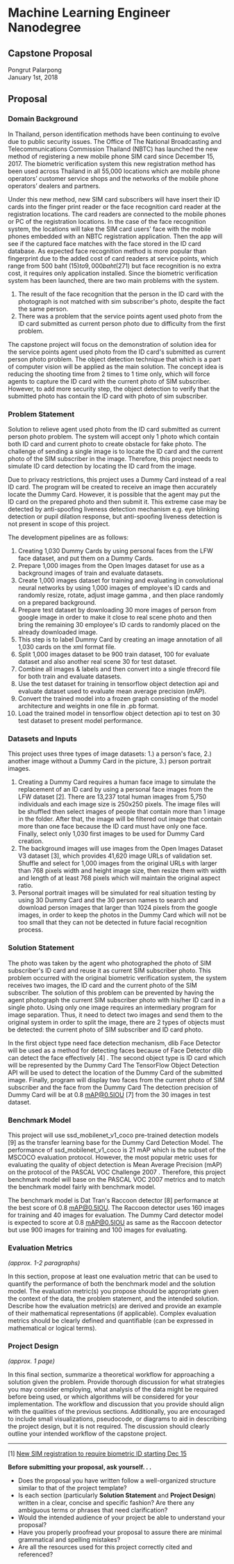# Machine Learning Engineer Nanodegree
## Capstone Proposal
Pongrut Palarpong<br/>
January 1st, 2018

## Proposal

### Domain Background

In Thailand, person identification methods have been continuing to evolve due to public security issues. The Office of The National Broadcasting and Telecommunications Commission Thailand (NBTC) has launched the new method of registering a new mobile phone SIM card since December 15, 2017. The biometric verification system this new registration method has been used across Thailand in all 55,000 locations which are mobile phone operators’ customer service shops and the networks of the mobile phone operators’ dealers and partners.

Under this new method, new SIM card subscribers will have insert their ID cards into the finger print reader or the face recognition card reader at the registration locations. The card readers are connected to the mobile phones or PC of the registration locations. In the case of the face recognition system, the locations will take the SIM card users’ face with the mobile phones embedded with an NBTC registration application. Then the app will see if the captured face matches with the face stored in the ID card database. As expected face recognition method is more popular than fingerprint due to the added cost of card readers at service points, which range from 500 baht ($15) to 9,000 baht ($271) but face recognition is no extra cost, it requires only application installed.  Since the biometric verification system has been launched, there are two main problems with the system.
1. The result of the face recognition that the person in the ID card with the photograph is not matched with sim subscriber's photo, despite the fact the same person.
2. There was a problem that the service points agent used photo from the ID card submitted as current person photo due to difficulty from the first problem.

The capstone project will focus on the demonstration of solution idea for the service points agent used photo from the ID card's submitted as current person photo problem. The object detection technique that which is a part of computer vision will be applied as the main solution.
The concept idea is reducing the shooting time from 2 times to 1 time only, which will force agents to capture the ID card with the current photo of SIM subscriber. However, to add more security step, the object detection to verify that the submitted photo has contain the ID card with photo of sim subscriber.


### Problem Statement

Solution to relieve agent used photo from the ID card submitted as current person photo problem. The system will accept only 1 photo which contain both ID card and current photo to create obstacle for fake photo. The challenge of sending a single image is to locate the ID card and the current photo of the SIM subscriber in the image. Therefore, this project needs to simulate ID card detection by locating the ID card from the image.

Due to privacy restrictions, this project uses a Dummy Card instead of a real ID card. The program will be created to receive an image then accurately locate the Dummy Card. However, it is possible that the agent may put the ID card on the prepared photo and then submit it. This extreme case may be detected by anti-spoofing liveness detection mechanism e.g. eye blinking detection or pupil dilation response, but anti-spoofing liveness detection is not present in scope of this project.

The development pipelines are as follows:
1. Creating 1,030 Dummy Cards by using personal faces from the LFW face dataset, and put them on a Dummy Cards.
2. Prepare 1,000 images from the Open Images dataset for use as a background images of train and evaluate datasets.
3. Create 1,000 images dataset for training and evaluating in convolutional neural networks by using 1,000 images of employee's ID cards  and randomly resize,
rotate, adjust image  gamma , and then place randomly on a prepared background.
4. Prepare test dataset by downloading 30 more images of person from google image in order to make it close to real scene photo and then bring the remaining 30 employee's ID cards to randomly placed on the already downloaded image.
5. This step is to label Dummy Card by creating an image annotation of all 1,030 cards on the xml format file.
6. Split 1,000 images dataset to be 900 train dataset, 100 for evaluate dataset and also another real scene 30 for test dataset.
7. Combine all images & labels and then convert into a single tfrecord file for both train and evaluate datasets.
8. Use the test dataset for training in tensorflow object detection api and evaluate dataset used to evaluate mean average precision (mAP).
9. Convert the trained model into a frozen graph consisting of the model architecture and weights in one file in .pb format.
10. Load the trained model in tensorflow object detection api to test on 30 test dataset to present model performance.



### Datasets and Inputs

This project uses three types of image datasets: 1.) a person's face, 2.) another image without a Dummy Card in the picture, 3.) person portrait images.
1. Creating a Dummy Card requires a human face image to simulate the replacement of an ID card by using a personal face images from the LFW dataset [2].
There are 13,237 total human images from 5,750 individuals and each image size is 250x250 pixels.
The image files will be shuffled then select images of people that contain more than 1 image in the folder. After that, the image will be filtered out image that contain more than one face because the ID card must have only one face. Finally, select only 1,030 first images to be used for Dummy Card creation.
2. The background images will use images from the Open Images Dataset V3 dataset [3], which provides 41,620 image URLs of validation set.
Shuffle and select for 1,000 images from the original URLs with larger than 768 pixels width and height image size, then resize them with width and length of at least 768 pixels which will maintain the original aspect ratio.
3. Personal portrait images will be simulated for real situation testing by using 30 Dummy Card  and the 30 person names to search and download person images that larger than 1024 pixels from the google images, in order to keep the photos in the Dummy Card which will not be too small that they can not be detected in future facial recognition process.


### Solution Statement

The photo was taken by the agent who photographed the photo of SIM subscriber's ID card and reuse it as current SIM subscriber photo.  This problem occurred with the original biometric verification system, the system receives two images, the ID card and the current photo of the SIM subscriber.
The solution of this problem can be prevented by having the agent photograph the current SIM subscriber photo with his/her ID card in a single photo. Using only one image requires an intermediary program for image separation.  Thus, it need to detect two images and send them to the original system in order to split the image,
there are 2 types of objects must be detected: the current photo of SIM subscriber and  ID card photo.

In the first object type need face detection mechanism, dlib Face Detector will be used as a method for detecting faces because of Face Detector dlib can detect the face effectively [4] .
The second object type is ID card which will be represented by the Dummy Card  The TensorFlow Object Detection API will be used to detect the location of the Dummy Card of the submitted image. Finally, program will display two faces from the current photo of SIM subscriber and the face from the Dummy Card  The detection precision of Dummy Card will be at 0.8 mAP@0.5IOU [7] from the 30 images in test dataset.


### Benchmark Model

This project will use ssd_mobilenet_v1_coco pre-trained detection models [9] as the transfer learning base for the Dummy Card Detection Model.
The performance of ssd_mobilenet_v1_coco is 21 mAP which is the subset of the MSCOCO evaluation protocol. However, the most popular metric uses for evaluating the quality of object detection is Mean Average Precision (mAP) on the protocol of the PASCAL VOC Challenge 2007 . Therefore, this project benchmark model will base on the PASCAL VOC 2007 metrics and to match the benchmark model fairly with benchmark model.

The benchmark model is Dat Tran's Raccoon detector [8] performance at the best score of 0.8 mAP@0.5IOU. The Raccoon detector uses 160 images for training and 40 images for evaluation.  The Dummy Card detector model is expected to score at 0.8 mAP@0.5IOU as same as the Raccoon detector but use 900 images for training and 100 images for evaluating.


### Evaluation Metrics
_(approx. 1-2 paragraphs)_

In this section, propose at least one evaluation metric that can be used to quantify the performance of both the benchmark model and the solution model. The evaluation metric(s) you propose should be appropriate given the context of the data, the problem statement, and the intended solution. Describe how the evaluation metric(s) are derived and provide an example of their mathematical representations (if applicable). Complex evaluation metrics should be clearly defined and quantifiable (can be expressed in mathematical or logical terms).

### Project Design
_(approx. 1 page)_

In this final section, summarize a theoretical workflow for approaching a solution given the problem. Provide thorough discussion for what strategies you may consider employing, what analysis of the data might be required before being used, or which algorithms will be considered for your implementation. The workflow and discussion that you provide should align with the qualities of the previous sections. Additionally, you are encouraged to include small visualizations, pseudocode, or diagrams to aid in describing the project design, but it is not required. The discussion should clearly outline your intended workflow of the capstone project.

-----------
[1] [New SIM registration to require biometric ID starting Dec 15](http://www.nationmultimedia.com/detail/Corporate/30330973)

**Before submitting your proposal, ask yourself. . .**

- Does the proposal you have written follow a well-organized structure similar to that of the project template?
- Is each section (particularly **Solution Statement** and **Project Design**) written in a clear, concise and specific fashion? Are there any ambiguous terms or phrases that need clarification?
- Would the intended audience of your project be able to understand your proposal?
- Have you properly proofread your proposal to assure there are minimal grammatical and spelling mistakes?
- Are all the resources used for this project correctly cited and referenced?
